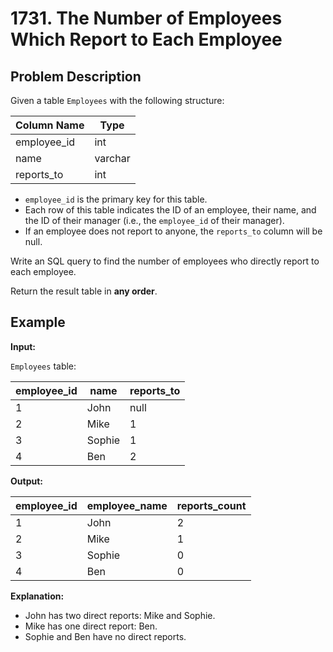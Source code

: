 # 1731. The Number of Employees Which Report to Each Employee

## Problem Description
Given a table `Employees` with the following structure:

| Column Name | Type    |
|-------------|---------|
| employee_id | int     |
| name        | varchar |
| reports_to  | int     |

- `employee_id` is the primary key for this table.
- Each row of this table indicates the ID of an employee, their name, and the ID of their manager (i.e., the `employee_id` of their manager).
- If an employee does not report to anyone, the `reports_to` column will be null.

Write an SQL query to find the number of employees who directly report to each employee.

Return the result table in **any order**.

## Example

**Input:**

`Employees` table:

| employee_id | name  | reports_to |
|-------------|-------|------------|
| 1           | John  | null       |
| 2           | Mike  | 1          |
| 3           | Sophie| 1          |
| 4           | Ben   | 2          |

**Output:**

| employee_id | employee_name | reports_count |
|-------------|---------------|---------------|
| 1           | John          | 2             |
| 2           | Mike          | 1             |
| 3           | Sophie        | 0             |
| 4           | Ben           | 0             |

**Explanation:**
- John has two direct reports: Mike and Sophie.
- Mike has one direct report: Ben.
- Sophie and Ben have no direct reports.